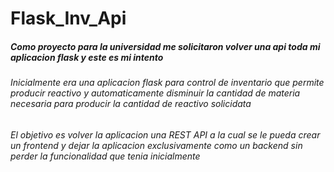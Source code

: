 # Flask_Inv_Api
##### Como proyecto para la universidad me solicitaron volver una api toda mi aplicacion flask y este es mi intento
###### Inicialmente era una aplicacion flask para control de inventario que permite producir reactivo y automaticamente disminuir la cantidad de materia necesaria para producir la cantidad de reactivo solicidata
###### El objetivo es volver la aplicacion una REST API a la cual se le pueda crear un frontend y dejar la aplicacion exclusivamente como un backend sin perder la funcionalidad que tenia inicialmente
